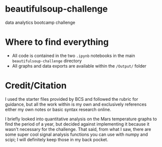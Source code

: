 # beautifulsoup-challenge
data analytics bootcamp challenge

# Where to find everything
* All code is contained in the two `.ipynb` notebooks in the main `beautifulsoup-challenge` directory
* All graphs and data exports are available within the `/Output/` folder

# Credit/Citation
I used the starter files provided by BCS and followed the rubric for guidance, but all the work within is my own and exclusively references either my own notes or basic syntax research online. 

I briefly looked into quantitative analysis on the Mars temperature graphs to find the period of a year, but decided against implementing it because it wasn't necessary for the challenge. That said, from what I saw, there are some super cool signal analysis functions you can use with numpy and scipi; I will definitely keep those in my back pocket.
